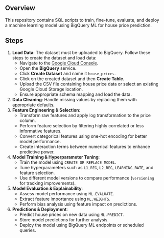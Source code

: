 ## Overview
This repository contains SQL scripts to train, fine-tune, evaluate, and deploy a machine learning model using BigQuery ML for house price prediction.

## Steps
1. **Load Data**: The dataset must be uploaded to BigQuery. Follow these steps to create the dataset and load data:
   - Navigate to the [Google Cloud Console](https://console.cloud.google.com/).
   - Open the **BigQuery** service.
   - Click **Create Dataset** and name it `house_prices`.
   - Click on the created dataset and then **Create Table**.
   - Upload the CSV file containing house price data or select an existing Google Cloud Storage location.
   - Ensure appropriate schema mapping and load the data.
2. **Data Cleaning**: Handle missing values by replacing them with appropriate defaults.
3. **Feature Engineering & Selection**:
   - Transform raw features and apply log transformation to the price column.
   - Perform feature selection by filtering highly correlated or less informative features.
   - Convert categorical features using one-hot encoding for better model performance.
   - Create interaction terms between numerical features to enhance predictive power.
4. **Model Training & Hyperparameter Tuning**:
   - Train the model using `CREATE OR REPLACE MODEL`.
   - Tune hyperparameters such as `L1_REG`, `L2_REG`, `LEARNING_RATE`, and feature selection.
   - Use different model versions to compare performance (`versioning` for tracking improvements).
5. **Model Evaluation & Explainability**:
   - Assess model performance using `ML.EVALUATE`.
   - Extract feature importance using `ML.WEIGHTS`.
   - Perform bias analysis using feature impact on predictions.
6. **Predictions & Deployment**:
   - Predict house prices on new data using `ML.PREDICT`.
   - Store model predictions for further analysis.
   - Deploy the model using BigQuery ML endpoints or scheduled queries.
